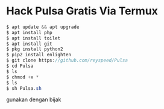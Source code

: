 # Hack Pulsa Gratis Via Termux

```java
$ apt update && apt upgrade
$ apt install php
$ apt install toilet
$ apt install git
$ pkg install python2
$ pip2 install enlighten
$ git clone https://github.com/reyspeed/Pulsa
$ cd Pulsa
$ ls
$ chmod +x *
$ ls
$ sh Pulsa.sh
```


gunakan dengan bijak
